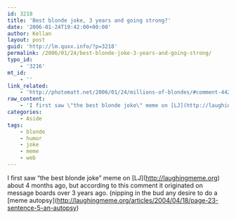 ```yaml
---
id: 3218
title: 'Best blonde joke, 3 years and going strong?'
date: '2006-01-24T19:42:00+00:00'
author: Kellan
layout: post
guid: 'http://lm.quxx.info/?p=3218'
permalink: /2006/01/24/best-blonde-joke-3-years-and-going-strong/
typo_id:
    - '3216'
mt_id:
    - ''
link_related:
    - 'http://photomatt.net/2006/01/24/millions-of-blondes/#comment-44257'
raw_content:
    - 'I first saw \"the best blonde joke\" meme on [LJ](http://laughingmeme.org) about 4 months ago, but according to this comment it originated on message boards over 3 years ago.  (nipping in the bud any desire to do a [meme autopsy](http://laughingmeme.org/articles/2004/04/18/page-23-sentence-5-an-autopsy)'
categories:
    - Aside
tags:
    - blonde
    - humor
    - joke
    - meme
    - web
---
```


I first saw “the best blonde joke” meme on \[LJ\](http://laughingmeme.org) about 4 months ago, but according to this comment it originated on message boards over 3 years ago. (nipping in the bud any desire to do a \[meme autopsy\](http://laughingmeme.org/articles/2004/04/18/page-23-sentence-5-an-autopsy)
